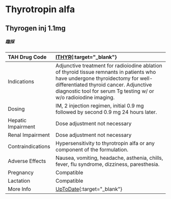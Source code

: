 # Thyrotropin alfa

## Thyrogen inj 1.1mg

##### 臨採

| TAH Drug Code      | [ITHYR](https://www.tahsda.org.tw/drugs/hissearch.php?drug_code=ITHYR){:target="_blank"}                                                                                                                                                     |
|:-------------------|:---------------------------------------------------------------------------------------------------------------------------------------------------------------------------------------------------------------------------------------------|
| Indications        | Adjunctive treatment for radioiodine ablation of thyroid tissue remnants in patients who have undergone thyroidectomy for well-differentiated thyroid cancer. Adjunctive diagnostic tool for serum Tg testing w/ or w/o radioiodine imaging. |
| Dosing             | IM, 2 injection regimen, initial 0.9 mg followed by second 0.9 mg 24 hours later.                                                                                                                                                            |
| Hepatic Impairment | Dose adjustment not necessary                                                                                                                                                                                                                |
| Renal Impairment   | Dose adjustment not necessary                                                                                                                                                                                                                |
| Contraindications  | Hypersensitivity to thyrotropin alfa or any component of the formulation.                                                                                                                                                                    |
| Adverse Effects    | Nausea, vomiting, headache, asthenia, chills, fever, flu syndrome, dizziness, paresthesia.                                                                                                                                                   |
| Pregnancy          | Compatible                                                                                                                                                                                                                                   |
| Lactation          | Compatible                                                                                                                                                                                                                                   |
| More Info          | [UpToDate](https://www.uptodate.com/contents/thyrotropin-alfa-drug-information){:target="_blank"}                                                                                                                                            |

